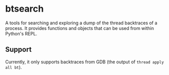 # btsearch

A tools for searching and exploring a dump of the thread backtraces of
a process. It provides functions and objects that can be used from within
Python's REPL.

## Support

Currently, it only supports backtraces from GDB (the output of
`thread apply all bt`).
